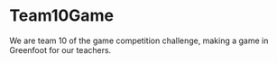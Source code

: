 # Team10Game
We are team 10 of the game competition challenge, making a game in Greenfoot for our teachers.
